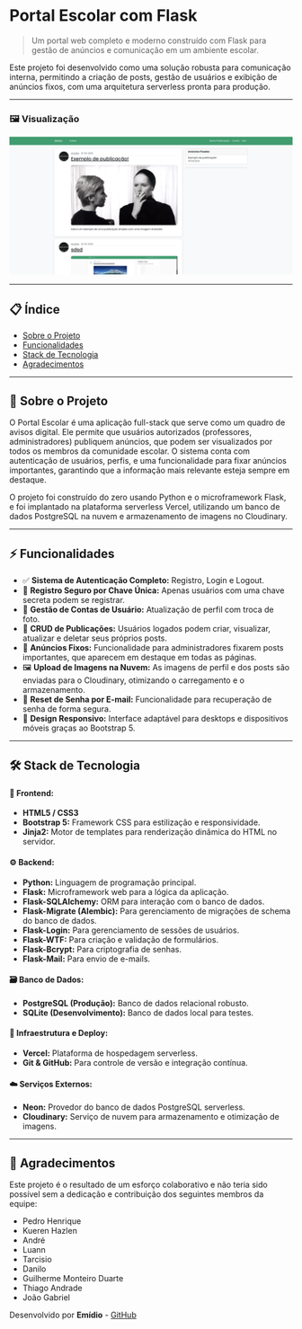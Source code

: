 #  Portal Escolar com Flask

> Um portal web completo e moderno construído com Flask para gestão de anúncios e comunicação em um ambiente escolar.

Este projeto foi desenvolvido como uma solução robusta para comunicação interna, permitindo a criação de posts, gestão de usuários e exibição de anúncios fixos, com uma arquitetura serverless pronta para produção.

---

### 🖼️ Visualização


![Screenshot do Projeto](.//escolaJAC/screenshots/image.png)

---

## 📋 Índice

* [Sobre o Projeto](#-sobre-o-projeto)
* [Funcionalidades](#-funcionalidades)
* [Stack de Tecnologia](#-stack-de-tecnologia)
* [Agradecimentos](#-agradecimentos)

---

## 📖 Sobre o Projeto

O Portal Escolar é uma aplicação full-stack que serve como um quadro de avisos digital. Ele permite que usuários autorizados (professores, administradores) publiquem anúncios, que podem ser visualizados por todos os membros da comunidade escolar. O sistema conta com autenticação de usuários, perfis, e uma funcionalidade para fixar anúncios importantes, garantindo que a informação mais relevante esteja sempre em destaque.

O projeto foi construído do zero usando Python e o microframework Flask, e foi implantado na plataforma serverless Vercel, utilizando um banco de dados PostgreSQL na nuvem e armazenamento de imagens no Cloudinary.

---

## ⚡ Funcionalidades

* ✅ **Sistema de Autenticação Completo:** Registro, Login e Logout.
* 🔑 **Registro Seguro por Chave Única:** Apenas usuários com uma chave secreta podem se registrar.
* 👤 **Gestão de Contas de Usuário:** Atualização de perfil com troca de foto.
* 📝 **CRUD de Publicações:** Usuários logados podem criar, visualizar, atualizar e deletar seus próprios posts.
* 📌 **Anúncios Fixos:** Funcionalidade para administradores fixarem posts importantes, que aparecem em destaque em todas as páginas.
* 🖼️ **Upload de Imagens na Nuvem:** As imagens de perfil e dos posts são enviadas para o Cloudinary, otimizando o carregamento e o armazenamento.
* 📧 **Reset de Senha por E-mail:** Funcionalidade para recuperação de senha de forma segura.
* 📱 **Design Responsivo:** Interface adaptável para desktops e dispositivos móveis graças ao Bootstrap 5.

---

## 🛠️ Stack de Tecnologia


#### 🎨 **Frontend:**
* **HTML5 / CSS3**
* **Bootstrap 5:** Framework CSS para estilização e responsividade.
* **Jinja2:** Motor de templates para renderização dinâmica do HTML no servidor.

#### ⚙️ **Backend:**
* **Python:** Linguagem de programação principal.
* **Flask:** Microframework web para a lógica da aplicação.
* **Flask-SQLAlchemy:** ORM para interação com o banco de dados.
* **Flask-Migrate (Alembic):** Para gerenciamento de migrações de schema do banco de dados.
* **Flask-Login:** Para gerenciamento de sessões de usuários.
* **Flask-WTF:** Para criação e validação de formulários.
* **Flask-Bcrypt:** Para criptografia de senhas.
* **Flask-Mail:** Para envio de e-mails.

#### 🗃️ **Banco de Dados:**
* **PostgreSQL (Produção):** Banco de dados relacional robusto.
* **SQLite (Desenvolvimento):** Banco de dados local para testes.

#### 🚀 **Infraestrutura e Deploy:**
* **Vercel:** Plataforma de hospedagem serverless.
* **Git & GitHub:** Para controle de versão e integração contínua.

#### ☁️ **Serviços Externos:**
* **Neon:** Provedor do banco de dados PostgreSQL serverless.
* **Cloudinary:** Serviço de nuvem para armazenamento e otimização de imagens.

---




## 🖤 Agradecimentos

Este projeto é o resultado de um esforço colaborativo e não teria sido possível sem a dedicação e contribuição dos seguintes membros da equipe:

* Pedro Henrique
* Kueren Hazlen
* André
* Luann
* Tarcisio
* Danilo
* Guilherme Monteiro Duarte
* Thiago Andrade
* João Gabriel

Desenvolvido por **Emídio** - [GitHub](https://github.com/emid1-o)